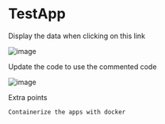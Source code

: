 # TestApp

Display the data when clicking on this link

![image](https://github.com/macaldinho/TestApp/assets/5600418/72004bd2-690c-44de-a5bc-ed69ee2c456e)

Update the code to use the commented code

![image](https://github.com/macaldinho/TestApp/assets/5600418/2391829e-84a1-44f3-8c96-6df9110ef9cd)

Extra points

    Containerize the apps with docker
